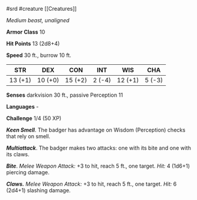  #srd #creature [[Creatures]]

*Medium beast, unaligned*

**Armor Class** 10

**Hit Points** 13 (2d8+4)

**Speed** 30 ft., burrow 10 ft.

| STR     | DEX     | CON     | INT    | WIS     | CHA    |
|---------|---------|---------|--------|---------|--------|
| 13 (+1) | 10 (+0) | 15 (+2) | 2 (-4) | 12 (+1) | 5 (-3) |

**Senses** darkvision 30 ft., passive Perception 11

**Languages** -

**Challenge** 1/4 (50 XP)

***Keen Smell***. The badger has advantage on Wisdom (Perception) checks that rely on smell.


***Multiattack***. The badger makes two attacks: one with its bite and one with its claws.

***Bite***. *Melee Weapon Attack:* +3 to hit, reach 5 ft., one target. *Hit:* 4 (1d6+1) piercing damage.

***Claws.*** *Melee Weapon Attack:* +3 to hit, reach 5 ft., one target. *Hit:* 6 (2d4+1) slashing damage.
